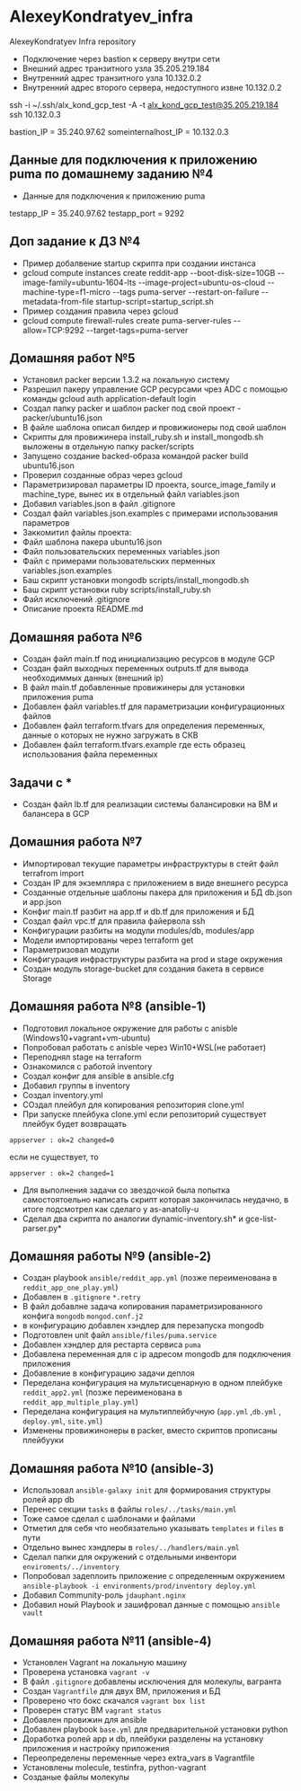 # AlexeyKondratyev_infra
AlexeyKondratyev Infra repository

- Подключение через bastion к серверу внутри сети
- Внешний адрес транзитного узла 35.205.219.184
- Внутренний адрес транзитного узла 10.132.0.2
- Внутренний адрес второго сервера, недоступного извне 10.132.0.2

ssh -i ~/.ssh/alx_kond_gcp_test -A -t alx_kond_gcp_test@35.205.219.184 ssh 10.132.0.3

bastion_IP = 35.240.97.62
someinternalhost_IP = 10.132.0.3

## Данные для подключения к приложению puma по домашнему заданию №4

- Данные для подключения к приложению puma

testapp_IP = 35.240.97.62
testapp_port = 9292 

## Доп задание к ДЗ №4

- Пример добалвение startup скрипта при создании инстанса
-  gcloud compute instances create reddit-app --boot-disk-size=10GB --image-family=ubuntu-1604-lts --image-project=ubuntu-os-cloud --machine-type=f1-micro --tags puma-server --restart-on-failure --metadata-from-file startup-script=startup_script.sh
- Пример создания правила через gcloud
-  gcloud compute firewall-rules create puma-server-rules --allow=TCP:9292 --target-tags=puma-server

## Домашняя работ №5

- Установил packer версии 1.3.2 на локальную систему
- Разрешил пакеру управление GCP ресурсами чрез ADC с помощью команды  gcloud auth application-default login
- Создал папку packer и шаблон packer под свой проект - packer/ubuntu16.json
- В файле шаблона описал билдер и провижионеры под свой шаблон
- Скрипты для провижинера install_ruby.sh и install_mongodb.sh выложены в отдельную папку packer/scripts
- Запущено создание backed-образа командой packer build ubuntu16.json
- Проверил созданные образ через gcloud 
- Параметризировал параметры ID проекта, source_image_family и machine_type, вынес их в отдельный файл variables.json
- Добавил variables.json в файл .gitignore 
- Создал файл variables.json.examples с примерами использования параметров
- Заккомитил файлы проекта:
- Файл шаблона пакера ubuntu16.json
- Файл пользовательских переменных variables.json
- Файл с примерами пользовательских перменных variables.json.examples
- Баш скрипт установки mongodb scripts/install_mongodb.sh
- Баш скрипт установки ruby scripts/install_ruby.sh
- Файл исключений .gitignore
- Описание проекта README.md

## Домашняя работа №6

- Создан файл main.tf под инициализацию ресурсов в модуле GCP
- Создан файл выходных переменных outputs.tf для вывода необходиммых данных (внешний ip)
- В файл main.tf добавленные провижинеры для установки приложения puma
- Добавлен файл variables.tf для параметризации конфигурационных файлов 
- Добавлен файл terraform.tfvars для определения переменных, данные о которых не нужно загружать в СКВ
- Добавлен файл terraform.tfvars.example где есть образец использования файла переменных

## Задачи с *

- Создан файл lb.tf для реализации системы балансировки на ВМ и балансера в GCP

## Домашния работа №7

 - Импортировал текущие параметры инфраструктуры в стейт файл terrafrom import
 - Создан IP для экземпляра с приложением в виде внешнего ресурса 
 - Созданные отдельные шаблоны пакера для приложения и БД db.json и app.json
 - Конфиг main.tf разбит на app.tf и db.tf для приложения и БД
 - Создал файл vpc.tf для правила файервола ssh
 - Конфигурации разбиты на модули modules/db, modules/app
 - Модели импортированы через terraform get
 - Параметризовал модули
 - Конфигурация инфраструктуры  разбита на prod и stage окружения
 - Создан модуль storage-bucket для создания бакета в сервисе Storage

## Домашняя работа №8 (ansible-1)

- Подготовил локальное окружение для работы с anisble (Windows10+vagrant+vm-ubuntu)
- Попробовал работать с anisble через Win10+WSL(не работает)
- Переподнял stage на terraform
- Ознакомился с работой inventory
- Создал конфиг для ansible в ansible.cfg
- Добавил группы в inventory
- Создал inventory.yml 
- СОздал плейбул для копирования репозитория clone.yml
- При запуске плейбука clone.yml если репозиторий существует плейбук будет возвращать 
```
appserver : ok=2 changed=0
```
если не существует, то
```
appserver : ok=2 changed=1
```
- Для выполнения задачи со звездочкой была попытка самостоятоельно написать скрипт которая закончилась неудачно, в итоге подсмотрел как сделаго у as-anatoliy-u
- Сделал два скрипта по аналогии dynamic-inventory.sh* и gce-list-parser.py*

## Домашняя работы №9 (ansible-2)

- Создан playbook `ansible/reddit_app.yml` (позже переименована в `reddit_app_one_play.yml`)
- Добавлен в `.gitignore` `*.retry`
- В файл добавлне задача копирования параметризированного конфига `mongodb` `mongod.conf.j2`
- в конфигурацию добавлен хэндлер для перезапуска mongodb
- Подготовлен unit файл `ansible/files/puma.service`
- Добавлен хэндлер для рестарта сервиса `puma`
- Добавлена переменная для с ip адресом mongodb для подключения приложения
- Добавление в конфигурацию задачи деплоя
- Переделана конфигурация на мультисценарную в одном плейбуке `reddit_app2.yml` (позже переименована в `reddit_app_multiple_play.yml`)
- Переделана конфигурация на мультиплейбучную (`app.yml` ,`db.yml` , `deploy.yml`, `site.yml`)
- Изменены провижинонеры в packer, вместо скриптов прописаны плейбууки

## Домашняя работа №10 (ansible-3)

- Использовал `ansible-galaxy init` для формирования структуры ролей app db
- Перенес секции `tasks` в файлы `roles/../tasks/main.yml`
- Тоже самое сделал с шаблонами и файлами
- Отметил для себя что необязательно указывать `templates` и `files` в пути
- Отдельно вынес хэндлеры в `roles/../handlers/main.yml`
- Сделал папки для окружений с отдельными инвентори `enviroments/../inventory`
- Попробовал задеплоить приложение с определенным окружением `ansible-playbook -i environments/prod/inventory deploy.yml`
- Добавил Community-роль `jdauphant.nginx`
- Добавил ноый Playbook и зашифровал данные с помощью `ansible vault`

## Домашняя работа №11 (ansible-4)

- Установлен Vagrant  на локальную машину
- Проверена установка `vagrant -v`
- В файл `.gitignore` добавлены исключения для молекулы, вагранта
- Создан `Vagrantfile` для двух ВМ, приложения и БД
- Проверено что бокс скачался `vagrant box list`
- Проверен статус ВМ `vagrant status`
- Добавлен провижин для ansible
- Добавлен playbook `base.yml` для предварительной установки python
- Доработка ролей app и db, плейбуки разделены на установку приложения и настройку приложения
- Переопределены переменные через extra_vars в Vagrantfile
- Установлены molecule, testinfra, python-vagrant
- Созданые файлы молекулы

